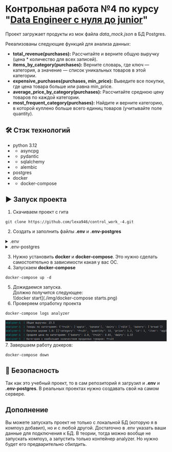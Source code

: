 # Контрольная работа №4 по курсу "[Data Engineer с нуля до junior](https://stepik.org/course/137235/syllabus)"

Проект загружает продукты из мок файла _data_mock.json_ в БД Postgres.

Рееализованы следующие функций для анализа данных:

- **total_revenue(purchases):** Рассчитайте и верните общую выручку (цена * количество для всех записей).
- **items_by_category(purchases):** Верните словарь, где ключ — категория, а значение — список уникальных товаров в этой категории.
- **expensive_purchases(purchases, min_price):** Выведите все покупки, где цена товара больше или равна min_price.
- **average_price_by_category(purchases):** Рассчитайте среднюю цену товаров по каждой категории.
- **most_frequent_category(purchases):** Найдите и верните категорию, в которой куплено больше всего единиц товаров (учитывайте поле quantity).

## 🛠 Стэк технологий
- python 3.12
- - asyncpg
- - pydantic
- - sqlalchemy
- - alembic
- postgres
- docker
- - docker-compose

## ▶️ Запуск проекта

1. Скачиваем проект с гита
```shell
git clone https://github.com/lexa946/control_work_-4.git
```
2. Создать и заполнить файлы **.env** и **.env-postgres**
<details> 
    <summary>.env</summary>

    
    DB_USERNAME=<Пользователь БД>
    DB_PASSWORD=<Пароль БД>
    DB_NAME=<Имя БД>
    DB_HOST=<Хост БД>
    DB_PORT=<Порт БД>
    
</details>
<details> 
    <summary>.env-postgres</summary>

    
    POSTGRES_USER=<Пользователь БД>
    POSTGRES_PASSWORD=<Пароль БД>
    POSTGRES_DB=<Имя БД>
    
</details>

3. Нужно установить __docker__ и __docker-compose__. Это нужно сделать самостоятельно в зависимости какая у вас ОС.
4. Запускаем __docker-compose__ 
```shell
docker-compose up -d
```
5. Дожидаемся запуска.<br>Должно получится следующее:<br>
![docker start](./img/docker-compose starts.png)
6. Проверяем отработку проекта
```shell
docker-compose logs analyzer
```
![analyze](./img/analyze.png)
7. Завершаем работу докеров:
```shell
docker-compose down
```

## 🔐 Безопасность
Так как это учебный проект, то в сам репозиторий я загрузил и **.env** и **.env-postgres**. 
В реальных проектах нужно создавать свой на самом сервере. 

## Дополнение
Вы можете запускать проект не только с локальной БД (которую я в компоуз добавил), но и с любой другой. 
Достаточно в .env указать ваши данные для подключения к БД. В теории, тогда можно вообще не запускать компоуз,
а запустить только контейнер analyzer. Но нужно будет его предварительно сбилдить. 
